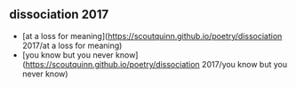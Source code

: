 ## dissociation 2017

* [at a loss for meaning](https://scoutquinn.github.io/poetry/dissociation 2017/at a loss for meaning)
* [you know but you never know](https://scoutquinn.github.io/poetry/dissociation 2017/you know but you never know)
